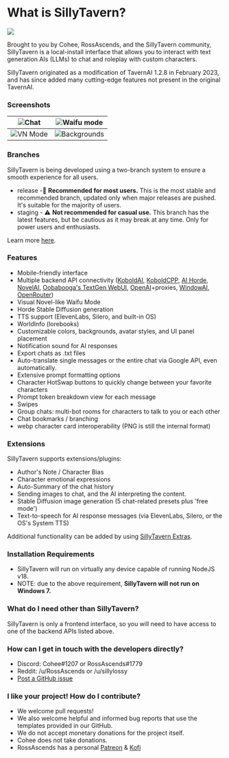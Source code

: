 # What is SillyTavern?

![](https://github.com/Cohee1207/SillyTavern/assets/18619528/8c41a061-7f72-4d2b-9d54-e6d058209e7b)

Brought to you by Cohee, RossAscends, and the SillyTavern community, SillyTavern is a local-install interface that allows you to interact with text generation AIs (LLMs) to chat and roleplay with custom characters.

SillyTavern originated as a modification of TavernAI 1.2.8 in February 2023, and has since added many cutting-edge features not present in the original TavernAI.

### Screenshots

| ![Chat](https://github.com/SillyTavern/SillyTavern-Docs/assets/18619528/f750387b-b923-4561-85cf-b86b14e39afd) | ![Waifu mode](https://github.com/SillyTavern/SillyTavern-Docs/assets/18619528/a3d0d020-25a1-4c06-9342-972e43b1ad93) |
|:---:|:---:|
| ![VN Mode](https://github.com/SillyTavern/SillyTavern-Docs/assets/18619528/772d7c7a-0f41-4138-b155-d86b61bf2cce) | ![Backgrounds](https://github.com/SillyTavern/SillyTavern-Docs/assets/18619528/e3df8fcc-edfe-4a5d-8ac6-9462181aad4c) |

### Branches

SillyTavern is being developed using a two-branch system to ensure a smooth experience for all users.

* release -🌟 **Recommended for most users.** This is the most stable and recommended branch, updated only when major releases are pushed. It's suitable for the majority of users.
* staging - ⚠️ **Not recommended for casual use.** This branch has the latest features, but be cautious as it may break at any time. Only for power users and enthusiasts.

Learn more [here](https://docs.sillytavern.app/usage/branches/).

### Features

* Mobile-friendly interface
* Multiple backend API connectivity ([KoboldAI](https://github.com/KoboldAI/KoboldAI-Client), [KoboldCPP](https://github.com/LostRuins/koboldcpp), [AI Horde](https://horde.koboldai.net/), [NovelAI](https://github.com/LostRuins/koboldcpp), [Oobabooga's TextGen WebUI](https://github.com/oobabooga/text-generation-webui), [OpenAI](https://chat.openai.com/)+proxies, [WindowAI](https://windowai.io), [OpenRouter](https://openrouter.ai/))
* Visual Novel-like Waifu Mode
* Horde Stable Diffusion generation
* TTS support (ElevenLabs, Silero, and built-in OS)
* WorldInfo (lorebooks)
* Customizable colors, backgrounds, avatar styles, and UI panel placement
* Notification sound for AI responses
* Export chats as .txt files
* Auto-translate single messages or the entire chat via Google API, even automatically.
* Extensive prompt formatting options
* Character HotSwap buttons to quickly change between your favorite characters
* Prompt token breakdown view for each message
* Swipes
* Group chats: multi-bot rooms for characters to talk to you or each other
* Chat bookmarks / branching
* webp character card interoperability (PNG is still the internal format)

### Extensions

SillyTavern supports extensions/plugins:

* Author's Note / Character Bias
* Character emotional expressions
* Auto-Summary of the chat history
* Sending images to chat, and the AI interpreting the content.
* Stable Diffusion image generation (5 chat-related presets plus 'free mode')
* Text-to-speech for AI response messages (via ElevenLabs, Silero, or the OS's System TTS)

Additional functionality can be added by using [SillyTavern Extras](https://github.com/SillyTavern/SillyTavern-extras).

<!-- 
### Screenshots

![](https://user-images.githubusercontent.com/18619528/228649245-8061c60f-63dc-488e-9325-f151b7a3ec2d.png)
![](https://user-images.githubusercontent.com/18619528/228649856-fbdeef05-d727-4d5a-be80-266cbbc6b811.png)
-->

### Installation Requirements

* SillyTavern will run on virtually any device capable of running NodeJS v18.
* NOTE: due to the above requirement, **SillyTavern will not run on Windows 7.**

### What do I need other than SillyTavern?

SillyTavern is only a frontend interface, so you will need to have access to one of the backend APIs listed above.

### How can I get in touch with the developers directly?

* Discord: Cohee#1207 or RossAscends#1779
* Reddit: /u/RossAscends or /u/sillylossy
* [Post a GitHub issue](https://github.com/Cohee1207/SillyTavern/issues)

### I like your project! How do I contribute?

* We welcome pull requests!
* We also welcome helpful and informed bug reports that use the templates provided in our GitHub.
* We do not accept monetary donations for the project itself.
* Cohee does not take donations.
* RossAscends has a personal [Patreon](https://www.patreon.com/RossAscends) & [Kofi](https://ko-fi.com/rossascends)
